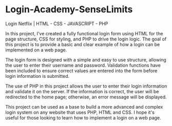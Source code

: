 # Login-Academy-SenseLimits
Login Netflix | HTML - CSS - JAVASCRIPT - PHP

In this project, I've created a fully functional login form using HTML for the page structure, CSS for styling, and PHP to drive the login logic. The goal of this project is to provide a basic and clear example of how a login can be implemented on a web page.

The login form is designed with a simple and easy to use structure, allowing the user to enter their username and password. Validation functions have been included to ensure correct values ​​are entered into the form before login information is submitted.

The use of PHP in this project allows the user to enter their login information and validate it on the server. If the information is correct, the user will be redirected to the home page; otherwise, an error message will be displayed.

This project can be used as a base to build a more advanced and complex login system on any website that uses PHP, HTML and CSS. I hope it's useful for those looking to learn how to implement a login on a web page.
